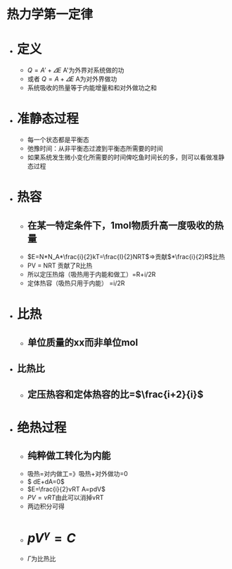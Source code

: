 # 热力学第一定律
- # 定义
  - $Q= A'+\varDelta E$ A'为外界对系统做的功
  - 或者 $Q=A+\varDelta E$ A为对外界做功
  - 系统吸收的热量等于内能增量和和对外做功之和
- # 准静态过程
  - 每一个状态都是平衡态
  - 弛豫时间：从非平衡态过渡到平衡态所需要的时间
  - 如果系统发生微小变化所需要的时间俾吃鱼时间长的多，则可以看做准静态过程
- # 热容
  - ## 在某一特定条件下，1mol物质升高一度吸收的热量
  - $E=N*N_A*\frac{i}{2}kT=\frac{I}{2}NRT$=>贡献$*\frac{i}{2}R$比热
  - PV = NRT 贡献了R比热
  - 所以定压热熔（吸热用于内能和做工）=R+i/2R
  - 定体热容（吸热只用于内能） =i/2R 
- # 比热
  - ## 单位质量的xx而非单位mol
- ## 比热比
  - ## 定压热容和定体热容的比=$\frac{i+2}{i}$
- # 绝热过程
  - ## 纯粹做工转化为内能
  - 吸热=对内做工=》吸热+对外做功=0
  - $ dE+dA=0$
  - $E=\frac{i}{2}vRT A=pdV$
  - $PV =vRT$由此可以消掉vRT
  - 两边积分可得
  - # $pV^\gamma =C$
  - $\Gamma$为比热比